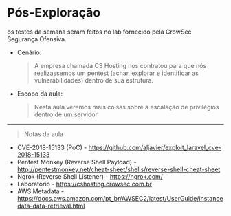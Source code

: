 # Pós-Exploração
os testes da semana seram feitos no lab fornecido pela CrowSec Segurança Ofensiva.

- Cenário:
    > A empresa chamada CS Hosting nos contratou para que nós realizassemos um pentest (achar, explorar e identificar as vulnerabilidades) dentro de sua estrutura.

- Escopo da aula:
    > Nesta aula veremos mais coisas sobre a escalação de privilégios dentro de um servidor

---

> Notas da aula

- CVE-2018-15133 (PoC) - https://github.com/aljavier/exploit_laravel_cve-2018-15133
- Pentest Monkey (Reverse Shell Payload) - http://pentestmonkey.net/cheat-sheet/shells/reverse-shell-cheat-sheet
- Ngrok (Reverse Shell Listener) - https://ngrok.com/
- Laboratório - https://cshosting.crowsec.com.br
- AWS Metadata - https://docs.aws.amazon.com/pt_br/AWSEC2/latest/UserGuide/instancedata-data-retrieval.html